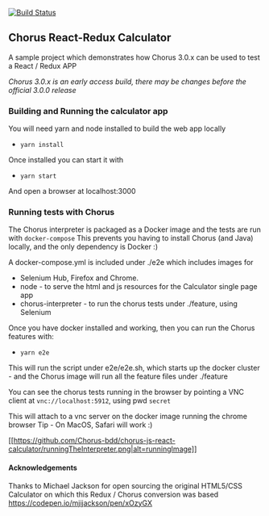 [![Build Status](https://travis-ci.org/Chorus-bdd/chorus-js-react-calculator.svg?branch=master)](https://travis-ci.org/Chorus-bdd/chorus-js-react-calculator)

## Chorus React-Redux Calculator

A sample project which demonstrates how Chorus 3.0.x can be used to test a React / Redux APP

*Chorus 3.0.x is an early access build, there may be changes before the official 3.0.0 release* 

### Building and Running the calculator app

You will need yarn and node installed to build the web app locally

* `yarn install`

Once installed you can start it with

* `yarn start`

And open a browser at localhost:3000

### Running tests with Chorus 

The Chorus interpreter is packaged as a Docker image and the tests are run with `docker-compose`
This prevents you having to install Chorus (and Java) locally, and the only dependency is Docker :)

A docker-compose.yml is included under ./e2e which includes images for 

* Selenium Hub, Firefox and Chrome.
* node - to serve the html and js resources for the Calculator single page app
* chorus-interpreter - to run the chorus tests under ./feature, using Selenium

Once you have docker installed and working, then you can run the Chorus features with:

* `yarn e2e`

This will run the script under e2e/e2e.sh, which starts up the docker cluster - and the Chorus image will run all the feature files under ./feature

You can see the chorus tests running in the browser by pointing a VNC client at `vnc://localhost:5912`, using pwd `secret` 

This will attach to a vnc server on the docker image running the chrome browser
Tip - On MacOS, Safari will work :) 


[[https://github.com/Chorus-bdd/chorus-js-react-calculator/runningTheInterpreter.png|alt=runningImage]]


#### Acknowledgements

Thanks to Michael Jackson for open sourcing the original HTML5/CSS Calculator on which this Redux / Chorus conversion was based 
https://codepen.io/mjijackson/pen/xOzyGX

